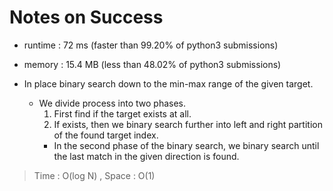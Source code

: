 # Notes on Success
+ runtime : 72 ms (faster than 99.20% of python3 submissions)
+ memory : 15.4 MB (less than 48.02% of python3 submissions)

+ In place binary search down to the min-max range of the given target.
  - We divide process into two phases.
    1. First find if the target exists at all.
    2. If exists, then we binary search further into left and right partition of the found target index.
      - In the second phase of the binary search, we binary search until the last match in the given direction is found. 

> Time : O(log N) , Space : O(1)
